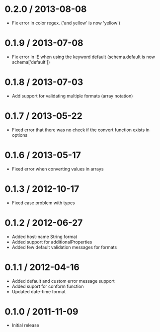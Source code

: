 0.2.0 / 2013-08-08
==================

  * Fix error in color regex. ('and yellow' is now 'yellow')

0.1.9 / 2013-07-08
==================

  * Fix error in IE when using the keyword default (schema.default is now schema['default'])

0.1.8 / 2013-07-03
==================

  * Add support for validating multiple formats (array notation)

0.1.7 / 2013-05-22
==================

  * Fixed error that there was no check if the convert function exists in options

0.1.6 / 2013-05-17
==================

  * Fixed error when converting values in arrays

0.1.3 / 2012-10-17
==================

  * Fixed case problem with types

0.1.2 / 2012-06-27
==================

  * Added host-name String format
  * Added support for additionalProperties
  * Added few default validation messages for formats

0.1.1 / 2012-04-16
==================

  * Added default and custom error message support
  * Added suport for conform function
  * Updated date-time format

0.1.0 / 2011-11-09
=================

  * Initial release


